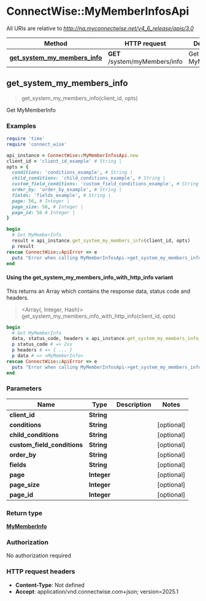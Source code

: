 # ConnectWise::MyMemberInfosApi

All URIs are relative to *http://na.myconnectwise.net/v4_6_release/apis/3.0*

| Method | HTTP request | Description |
| ------ | ------------ | ----------- |
| [**get_system_my_members_info**](MyMemberInfosApi.md#get_system_my_members_info) | **GET** /system/myMembers/info | Get MyMemberInfo |


## get_system_my_members_info

> <MyMemberInfo> get_system_my_members_info(client_id, opts)

Get MyMemberInfo

### Examples

```ruby
require 'time'
require 'connect_wise'

api_instance = ConnectWise::MyMemberInfosApi.new
client_id = 'client_id_example' # String | 
opts = {
  conditions: 'conditions_example', # String | 
  child_conditions: 'child_conditions_example', # String | 
  custom_field_conditions: 'custom_field_conditions_example', # String | 
  order_by: 'order_by_example', # String | 
  fields: 'fields_example', # String | 
  page: 56, # Integer | 
  page_size: 56, # Integer | 
  page_id: 56 # Integer | 
}

begin
  # Get MyMemberInfo
  result = api_instance.get_system_my_members_info(client_id, opts)
  p result
rescue ConnectWise::ApiError => e
  puts "Error when calling MyMemberInfosApi->get_system_my_members_info: #{e}"
end
```

#### Using the get_system_my_members_info_with_http_info variant

This returns an Array which contains the response data, status code and headers.

> <Array(<MyMemberInfo>, Integer, Hash)> get_system_my_members_info_with_http_info(client_id, opts)

```ruby
begin
  # Get MyMemberInfo
  data, status_code, headers = api_instance.get_system_my_members_info_with_http_info(client_id, opts)
  p status_code # => 2xx
  p headers # => { ... }
  p data # => <MyMemberInfo>
rescue ConnectWise::ApiError => e
  puts "Error when calling MyMemberInfosApi->get_system_my_members_info_with_http_info: #{e}"
end
```

### Parameters

| Name | Type | Description | Notes |
| ---- | ---- | ----------- | ----- |
| **client_id** | **String** |  |  |
| **conditions** | **String** |  | [optional] |
| **child_conditions** | **String** |  | [optional] |
| **custom_field_conditions** | **String** |  | [optional] |
| **order_by** | **String** |  | [optional] |
| **fields** | **String** |  | [optional] |
| **page** | **Integer** |  | [optional] |
| **page_size** | **Integer** |  | [optional] |
| **page_id** | **Integer** |  | [optional] |

### Return type

[**MyMemberInfo**](MyMemberInfo.md)

### Authorization

No authorization required

### HTTP request headers

- **Content-Type**: Not defined
- **Accept**: application/vnd.connectwise.com+json; version=2025.1

